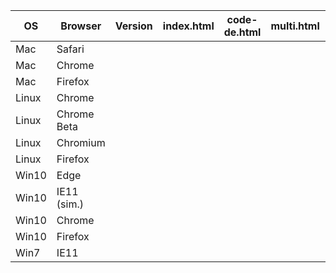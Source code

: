 OS    | Browser     | Version | index.html | code-de.html | multi.html | fedeo.html | landsat.html | evo-odas.html
----- | ----------- | ------- | ---------- | ------------ | ---------- | ---------- | ------------ | -------------
Mac   | Safari      |         |            |              |            |            |              |
Mac   | Chrome      |         |            |              |            |            |              |
Mac   | Firefox     |         |            |              |            |            |              |
Linux | Chrome      |         |            |              |            |            |              |
Linux | Chrome Beta |         |            |              |            |            |              |
Linux | Chromium    |         |            |              |            |            |              |
Linux | Firefox     |         |            |              |            |            |              |
Win10 | Edge        |         |            |              |            |            |              |
Win10 | IE11 (sim.) |         |            |              |            |            |              |
Win10 | Chrome      |         |            |              |            |            |              |
Win10 | Firefox     |         |            |              |            |            |              |
Win7  | IE11        |         |            |              |            |            |              |

